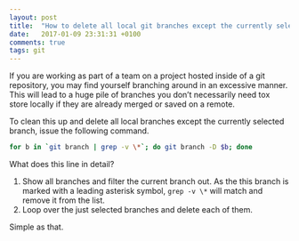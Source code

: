 ```yaml
---
layout: post
title:  "How to delete all local git branches except the currently selected branch?"
date:   2017-01-09 23:31:31 +0100
comments: true
tags: git
---
```

If you are working as part of a team on a project hosted inside of a git repository, you may find yourself branching around in an excessive manner. This will lead to a huge pile of branches you don’t necessarily need tox store locally if they are already merged or saved on a remote.

To clean this up and delete all local branches except the currently selected branch, issue the following command.

```bash
for b in `git branch | grep -v \*`; do git branch -D $b; done
```

What does this line in detail?
1. Show all branches and filter the current branch out. As the this branch is marked with a leading asterisk symbol, `grep -v \*` will match and remove it from the list.
2. Loop over the just selected branches and delete each of them.

Simple as that.